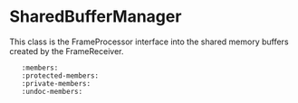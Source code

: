 # SharedBufferManager

This class is the FrameProcessor interface into the shared memory buffers
created by the FrameReceiver.

```{doxygenclass} OdinData::SharedBufferManager
   :members:
   :protected-members:
   :private-members:
   :undoc-members:
```
